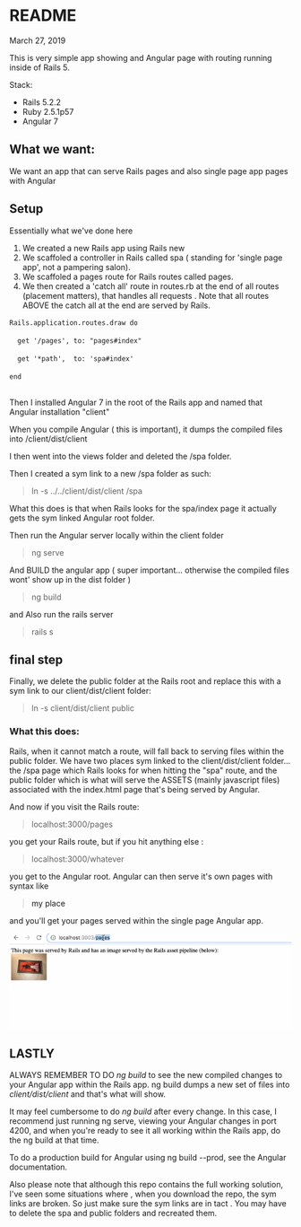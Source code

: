 # README

March 27, 2019 

This is very simple app showing and Angular page with routing running inside of Rails 5. 

Stack: 

* Rails 5.2.2
* Ruby 2.5.1p57
* Angular 7 

## What we want: 

We want an app that can serve Rails pages and also single page app pages with Angular

## Setup

Essentially what we've done here 

1. We created a new Rails app using Rails new 
2. We scaffoled a controller in Rails called spa ( standing for 'single page app', not a pampering salon). 
3. We scaffoled a pages route for Rails routes called pages. 
4. We then created a 'catch all' route in routes.rb at the end of all routes (placement matters), 
that handles all requests . Note that all routes ABOVE the catch all at the end are served by Rails.  

```
Rails.application.routes.draw do

  get '/pages', to: "pages#index"

  get '*path',  to: 'spa#index'

end


```

Then I installed Angular 7 in the root of the Rails app 
and named that Angular installation "client"

When you compile Angular ( this is  important), it dumps the compiled files into /client/dist/client

I then went into the views folder and deleted the /spa folder. 

Then I created a sym link to a new /spa folder as such: 

> ln -s ../../client/dist/client  /spa 


What this does is that when Rails looks for the spa/index page it actually gets the sym linked Angular root folder. 

Then run the Angular server locally within the client folder

> ng serve

And BUILD the angular app ( super important... otherwise the compiled files wont' show up in the dist folder )

> ng build 

and Also run the rails server

> rails s 


## final step 
Finally, we delete the public folder at the Rails root and replace this with a sym link to our client/dist/client folder: 

> ln -s client/dist/client public

### What this does: 

Rails, when it cannot match a route, will fall back to serving files within the public folder. We have two places sym linked to the client/dist/client folder... the /spa page which Rails looks for when hitting the "spa" route, and the public folder which is what will serve the ASSETS (mainly javascript files) associated with the index.html page that's being served by Angular. 



And now if you visit the Rails route: 

> localhost:3000/pages

you get your Rails route, but if you hit anything else : 

> localhost:3000/whatever 

you get to the Angular root. Angular can then serve it's own pages with syntax like  
> <a routerLink="myplace"> my place </a> 

and you'll get your pages served within the single page Angular app. 


![](links.gif)


## LASTLY
ALWAYS REMEMBER TO DO *ng build* to see the new compiled changes to your Angular app within the Rails app.  ng build dumps a new set of files into _client/dist/client_ and that's what will show.  

It may feel cumbersome to do _ng build_ after every change. In this case, I recommend just running ng serve, viewing your Angular changes in port 4200, and when you're ready to see it all working within the Rails app, do the ng build at that time. 

To do a production build for Angular using ng build --prod, see the Angular documentation. 

Also please note that although this repo contains the full working solution, I've seen some situations where , when you download the repo, the sym links are broken. So just make sure the sym links are in tact . You may have to delete the spa and public folders and recreated them. 

